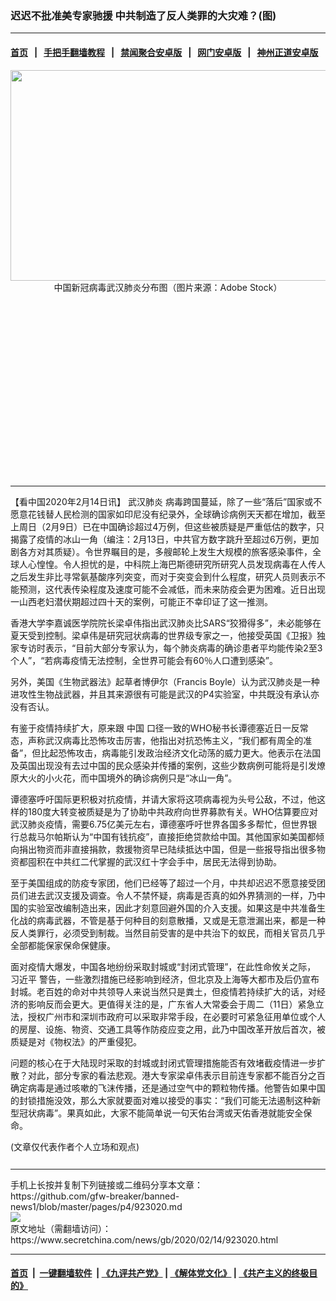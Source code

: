 ### 迟迟不批准美专家驰援 中共制造了反人类罪的大灾难？(图)
------------------------

#### [首页](https://github.com/gfw-breaker/banned-news1/blob/master/README.md) &nbsp;&nbsp;|&nbsp;&nbsp; [手把手翻墙教程](https://github.com/gfw-breaker/guides/wiki) &nbsp;&nbsp;|&nbsp;&nbsp; [禁闻聚合安卓版](https://github.com/gfw-breaker/bn-android) &nbsp;&nbsp;|&nbsp;&nbsp; [网门安卓版](https://github.com/oGate2/oGate) &nbsp;&nbsp;|&nbsp;&nbsp; [神州正道安卓版](https://github.com/SzzdOgate/update) 



<div class="article_right" style="fone-color:#000">
 <p style="text-align: center;">
  <img alt="" src="https://img3.secretchina.com/pic/2020/2-13/p2626754a245265930-ss.jpg" style="height:337px; width:600px"/>
  <br>
   中国新冠病毒武汉肺炎分布图（图片来源：Adobe Stock）
   <span id="hideid" name="hideid" style="color:red;display:none;">
    <span href="https://www.secretchina.com">
    </span>
   </span>
  </br>
 </p>
 <div id="txt-mid1-t21-2017">
  <ins class="adsbygoogle" data-ad-client="ca-pub-1276641434651360" data-ad-slot="2451032099" style="display:inline-block;width:336px;height:280px">
  </ins>
  

---


  </div>
 </div>
 <p>
  【看中国2020年2月14日讯】
  <span href="https://www.secretchina.com/news/gb/tag/武汉肺炎" target="_blank">
   武汉肺炎
  </span>
  病毒跨国蔓延，除了一些“落后”国家或不愿意花钱替人民检测的国家如印尼没有纪录外，全球确诊病例天天都在增加，截至上周日（2月9日）已在中国确诊超过4万例，但这些被质疑是严重低估的数字，只揭露了疫情的冰山一角（编注：2月13日，中共官方数字跳升至超过6万例，更加剧各方对其质疑）。令世界瞩目的是，多艘邮轮上发生大规模的旅客感染事件，全球人心惶惶。令人担忧的是，中科院上海巴斯德研究所研究人员发现病毒在人传人之后发生非比寻常氨基酸序列突变，而对于突变会到什么程度，研究人员则表示不能预测，这代表传染程度及速度可能不会减低，而未来防疫会更为困难。近日出现一山西老妇潜伏期超过四十天的案例，可能正不幸印证了这一推测。
  <span id="hideid" name="hideid" style="color:red;display:none;">
   <span href="https://www.secretchina.com">
   </span>
  </span>
 </p>
 <p>
  香港大学李嘉诚医学院院长梁卓伟指出武汉肺炎比SARS“狡猾得多”，未必能够在夏天受到控制。梁卓伟是研究冠状病毒的世界级专家之一，他接受英国《卫报》独家专访时表示，“目前大部分专家认为，每个肺炎病毒的确诊患者平均能传染2至3个人”，“若病毒疫情无法控制，全世界可能会有60％人口遭到感染”。
 </p>
 <p>
  另外，美国《生物武器法》起草者博伊尔（Francis Boyle）认为武汉肺炎是一种进攻性生物战武器，并且其来源很有可能是武汉的P4实验室，中共既没有承认亦没有否认。
 </p>
 <p>
  有鉴于疫情持续扩大，原来跟
  <span href="https://www.secretchina.com" target="_blank">
   中国
  </span>
  口径一致的WHO秘书长谭德塞近日一反常态，声称武汉病毒比恐怖攻击厉害，他指出对抗恐怖主义，“我们都有周全的准备”，但比起恐怖攻击，病毒能引发政治经济文化动荡的威力更大。他表示在法国及英国出现没有去过中国的民众感染并传播的案例，这些少数病例可能将是引发燎原大火的小火花，而中国境外的确诊病例只是“冰山一角”。
 </p>
 <p>
  谭德塞呼吁国际更积极对抗疫情，并请大家将这项病毒视为头号公敌，不过，他这样的180度大转变被质疑是为了协助中共政府向世界募款有关。WHO估算要应对武汉肺炎疫情，需要6.75亿美元左右，谭德塞呼吁世界各国多多帮忙，但世界银行总裁马尔帕斯认为“中国有钱抗疫”，直接拒绝贷款给中国。其他国家如美国都倾向捐出物资而非直接捐款，救援物资早已陆续抵达中国，但是一些报导指出很多物资都囤积在中共红二代掌握的武汉红十字会手中，居民无法得到协助。
 </p>
 <p>
  至于美国组成的防疫专家团，他们已经等了超过一个月，中共却迟迟不愿意接受团员们进去武汉支援及调查。令人不禁怀疑，病毒是否真的如外界猜测的一样，乃中国的实验室改编制造出来，因此才刻意回避外国的介入支援。如果这是中共准备生化战的病毒武器，不管是基于何种目的刻意散播，又或是无意泄漏出来，都是一种反人类罪行，必须受到制裁。当然目前受害的是中共治下的蚁民，而相关官员几乎全部都能保家保命保健康。
 </p>
 <p>
  面对疫情大爆发，中国各地纷纷采取封城或“封闭式管理”，在此性命攸关之际，
  <span href="https://www.secretchina.com/news/gb/tag/习近平" target="_blank">
   习近平
  </span>
  警告，一些激烈措施已经影响到经济，但北京及上海等大都市及后仍宣布封城。老百姓的命对中共领导人来说当然只是粪土，但疫情若持续扩大的话，对经济的影响反而会更大。更值得关注的是，广东省人大常委会于周二（11日）紧急立法，授权广州市和深圳市政府可以采取非常手段，在必要时可紧急征用单位或个人的房屋、设施、物资、交通工具等作防疫应变之用，此乃中国改革开放后首次，被质疑是对《物权法》的严重侵犯。
 </p>
 <p>
  问题的核心在于大陆现时采取的封城或封闭式管理措施能否有效堵截疫情进一步扩散？对此，部分专家的看法悲观。港大专家梁卓伟表示目前连专家都不能百分之百确定病毒是通过咳嗽的飞沫传播，还是通过空气中的颗粒物传播。他警告如果中国的封锁措施没效，那么大家就要面对难以接受的事实：“我们可能无法遏制这种新型冠状病毒”。果真如此，大家不能简单说一句天佑台湾或天佑香港就能安全保命。
 </p>
 (文章仅代表作者个人立场和观点)
 <center>
  <div>
   <div id="txt-mid2-t22-2017" style="display: block;  max-height: 351px;  overflow: hidden;">
    <div id="SC-21xxx">
    </div>
    <ins class="adsbygoogle" data-ad-client="ca-pub-1276641434651360" data-ad-format="auto" data-ad-slot="4301710469" data-full-width-responsive="true" style="display:block">
    </ins>
   </div>
  </div>
 </center>
 <div style="padding-top:12px;">
 </div>
</div>

<hr/>
手机上长按并复制下列链接或二维码分享本文章：<br/>
https://github.com/gfw-breaker/banned-news1/blob/master/pages/p4/923020.md <br/>
<a href='https://github.com/gfw-breaker/banned-news1/blob/master/pages/p4/923020.md'><img src='https://github.com/gfw-breaker/banned-news1/blob/master/pages/p4/923020.md.png'/></a> <br/>
原文地址（需翻墙访问）：https://www.secretchina.com/news/gb/2020/02/14/923020.html


------------------------
#### [首页](https://github.com/gfw-breaker/banned-news1/blob/master/README.md) &nbsp;|&nbsp; [一键翻墙软件](https://github.com/gfw-breaker/nogfw/blob/master/README.md) &nbsp;| [《九评共产党》](https://github.com/gfw-breaker/9ping.md/blob/master/README.md#九评之一评共产党是什么) | [《解体党文化》](https://github.com/gfw-breaker/jtdwh.md/blob/master/README.md) | [《共产主义的终极目的》](https://github.com/gfw-breaker/gczydzjmd.md/blob/master/README.md)


<img src='http://gfw-breaker.win/banned-news/pages/p4/923020.md' width='0px' height='0px'/>